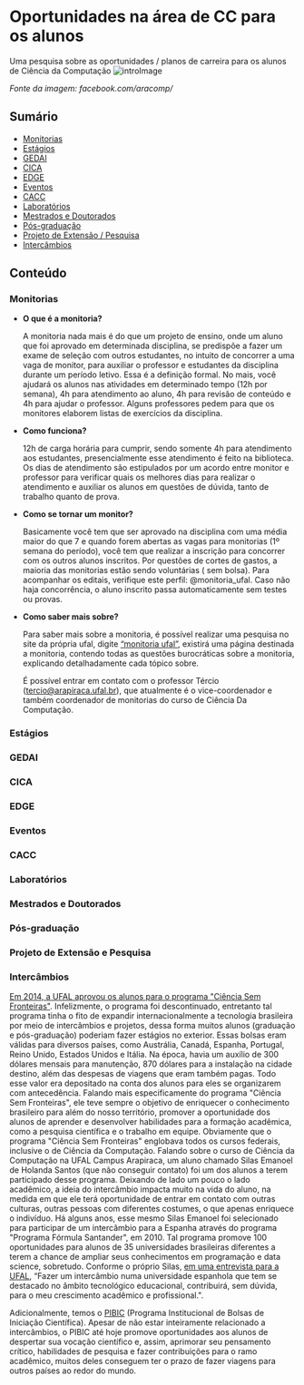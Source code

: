 # Oportunidades na área de CC para os alunos
Uma pesquisa sobre as oportunidades / planos de carreira para os alunos de Ciência da Computação
![introImage](https://scontent.fmcz1-1.fna.fbcdn.net/v/t31.18172-8/1009119_647771418585599_1290761362_o.jpg?_nc_cat=107&ccb=1-5&_nc_sid=973b4a&_nc_ohc=6VSA3pA6dkYAX8Azryu&_nc_ht=scontent.fmcz1-1.fna&oh=c3a46fd48fe79a28f81403ccadb50f84&oe=61C7FB6D)

*Fonte da imagem: facebook.com/aracomp/*

## Sumário
  - [Monitorias](#monitorias)
  - [Estágios](#estágios)
  - [GEDAI](#gedai)
  - [CICA](#cica)
  - [EDGE](#edge)
  - [Eventos](#eventos)
  - [CACC](#cacc)
  - [Laboratórios](#laboratórios)
  - [Mestrados e Doutorados](#mestrados-e-doutorados)
  - [Pós-graduação](#pós-graduação)
  - [Projeto de Extensão / Pesquisa](#projeto-de-extensão-e-pesquisa)
  - [Intercâmbios](#intercâmbios)

## Conteúdo
### Monitorias
- **O que é a monitoria?**

    A monitoria nada mais é do que um projeto de ensino, onde um aluno   que foi aprovado em determinada disciplina, se predispõe a fazer um exame de seleção com outros estudantes, no intuito de concorrer a uma vaga de monitor, para auxiliar o professor e estudantes da disciplina durante um período letivo. Essa é a definição formal. No mais, você ajudará os alunos nas atividades em determinado tempo (12h por semana), 4h para atendimento ao aluno, 4h para revisão de conteúdo e 4h para ajudar o professor. Alguns professores pedem para que os monitores elaborem listas de exercícios da disciplina.

- **Como funciona?**

    12h de carga horária para cumprir, sendo somente 4h para atendimento aos estudantes, presencialmente esse atendimento é feito na biblioteca. Os dias de atendimento são estipulados por um acordo entre monitor e professor para verificar quais os melhores dias para realizar o atendimento e auxiliar os alunos em questões de dúvida, tanto de trabalho quanto de prova.

- **Como se tornar um monitor?**

     Basicamente você tem que ser aprovado na disciplina com uma média maior do que 7 e quando forem abertas as vagas para monitorias (1º semana do período), você tem que realizar a inscrição para concorrer com os outros alunos inscritos. Por questões de cortes de gastos, a maioria das monitorias estão sendo voluntárias ( sem bolsa). Para acompanhar os editais, verifique este perfil: @monitoria_ufal.  Caso não haja concorrência, o aluno inscrito passa automaticamente sem testes ou provas.

- **Como saber mais sobre?**

     Para saber mais sobre a monitoria, é possível realizar uma pesquisa no site da própria ufal, digite [“monitoria ufal”](https://ufal.br/@@search?SearchableText=monitorias), existirá uma página destinada a monitoria, contendo todas as questões burocráticas sobre a monitoria, explicando detalhadamente cada tópico sobre. 

     É possível entrar em contato com o professor Tércio (tercio@arapiraca.ufal.br), que atualmente é o vice-coordenador e também coordenador de monitorias do curso de  Ciência Da Computação.

### Estágios
### GEDAI
### CICA
### EDGE
### Eventos
### CACC
### Laboratórios
### Mestrados e Doutorados
### Pós-graduação
### Projeto de Extensão e Pesquisa
### Intercâmbios
[Em 2014, a UFAL aprovou os alunos para o programa "Ciência Sem Fronteiras"](https://ufal.br/ufal/noticias/2012/07/ufal-aprova-alunos-para-o-programa-ciencia-sem-fronteiras). Infelizmente, o programa foi descontinuado, entretanto tal programa tinha o fito de expandir internacionalmente a tecnologia brasileira por meio de intercâmbios e projetos, dessa forma muitos alunos (graduação e pós-graduação) poderiam fazer estágios no exterior. Essas bolsas eram válidas para diversos países, como Austrália, Canadá, Espanha, Portugal, Reino Unido, Estados Unidos e Itália. Na época, havia um auxílio de 300 dólares mensais para manutenção, 870 dólares para a instalação na cidade destino, além das despesas de viagens que eram também pagas. Todo esse valor era depositado na conta dos alunos para eles se organizarem com antecedência. Falando mais especificamente do programa "Ciência Sem Fronteiras", ele teve sempre o objetivo de enriquecer o conhecimento brasileiro para além do nosso território, promover a oportunidade dos alunos de aprender e desenvolver habilidades para a formação acadêmica, como a pesquisa científica e o trabalho em equipe. Obviamente que o programa "Ciência Sem Fronteiras" englobava todos os cursos federais, inclusive o de Ciência da Computação. Falando sobre o curso de Ciência da Computação na UFAL Campus Arapiraca, um aluno chamado Silas Emanoel de Holanda Santos (que não conseguir contato) foi um dos alunos a terem participado desse programa. Deixando de lado um pouco o lado acadêmico, a ideia do intercâmbio impacta muito na vida do aluno, na medida em que ele terá oportunidade de entrar em contato com outras culturas, outras pessoas com diferentes costumes, o que apenas enriquece o indivíduo.
Há alguns anos, esse mesmo Silas Emanoel foi selecionado para participar de um intercâmbio para a Espanha através do programa "Programa Fórmula Santander", em 2010. Tal programa promove 100 oportunidades para alunos de 35 universidades brasileiras diferentes a terem a chance de ampliar seus conhecimentos em programação e data science, sobretudo. Conforme o próprio Silas, [em uma entrevista para a UFAL](https://ufal.br/ufal/noticias/2010/11/intercambio-em-sevilla-abre-espaco-para-parceria-com-o-campus-arapiraca), “Fazer um intercâmbio numa universidade espanhola que tem se destacado no âmbito tecnológico educacional, contribuirá, sem dúvida, para o meu crescimento acadêmico e profissional.".

Adicionalmente, temos o [PIBIC](https://ufal.br/ufal/pesquisa-e-inovacao/programas/pibic) (Programa Institucional de Bolsas de Iniciação Científica). Apesar de não estar inteiramente relacionado a intercâmbios, o PIBIC até hoje promove oportunidades aos alunos de despertar sua vocação científico e, assim, aprimorar seu pensamento crítico, habilidades de pesquisa e fazer contribuições para o ramo acadêmico, muitos deles conseguem ter o prazo de fazer viagens para outros países ao redor do mundo.
